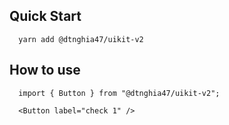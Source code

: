 ## Quick Start

```
  yarn add @dtnghia47/uikit-v2
```

## How to use

```
  import { Button } from "@dtnghia47/uikit-v2";

  <Button label="check 1" />
```
